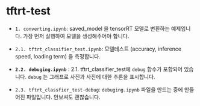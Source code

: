 # tftrt-test

- `1. converting.ipynb`: saved_model 을 tensorRT 모델로 변환하는 예제입니다. 가장 먼저 실행하여 모델을 생성해주어야 합니다.

- `2.1. tftrt_classifier_test.ipynb`: 모델테스트 (accuracy, inference speed, loading term) 을 측정합니다.

- **`2.2. debuging.ipynb`** : 2.1. tftrt_classifier_test에 `debug` 함수가 포함되어 있습니다. `debug` 는 그래프로 사진과 사진에 대한 추론을 표시합니다.

- `2.3. tftrt_classfier_test-debug`: `debuging.ipynb` 파일을 만드는 중에 만들어진 파일입니다. 안보셔도 괜찮습니다.
